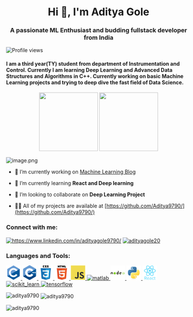 <h1 align="center">Hi 👋, I'm Aditya Gole</h1>
<h3 align="center">A passionate ML Enthusiast and budding fullstack developer from India</h3>

![Profile views](https://gpvc.arturio.dev/Aditya9790)

#### I am a third year(TY) student from department of Instrumentation and Control. Currently I am learning Deep Learning and Advanced Data Structures and Algorithms in C++. Currently working on basic Machine Learning projects and trying to deep dive the fast field of Data Science.


<p align="center"> <img src="https://octodex.github.com/images/daftpunktocat-thomas.gif" height="160px" width="160px"> <img src="https://octodex.github.com/images/daftpunktocat-guy.gif" height="160px" width="160px"> </p>

![image.png](https://user-images.githubusercontent.com/73097560/115834477-dbab4500-a447-11eb-908a-139a6edaec5c.gif)

- 🔭 I’m currently working on [Machine Learning Blog](github.com/Aditya9790/Machine-Learning)

- 🌱 I’m currently learning **React and Deep learning**

- 👯 I’m looking to collaborate on **Deep Learning Project**

- 👨‍💻 All of my projects are available at [https://github.com/Aditya9790/](https://github.com/Aditya9790/)

<h3 align="left">Connect with me:</h3>
<p align="left">
<a href="https://linkedin.com/in/https://www.linkedin.com/in/adityagole9790/" target="blank"><img align="center" src="https://raw.githubusercontent.com/rahuldkjain/github-profile-readme-generator/master/src/images/icons/Social/linked-in-alt.svg" alt="https://www.linkedin.com/in/adityagole9790/" height="30" width="40" /></a>
<a href="https://www.leetcode.com/adityagole20" target="blank"><img align="center" src="https://raw.githubusercontent.com/rahuldkjain/github-profile-readme-generator/master/src/images/icons/Social/leet-code.svg" alt="adityagole20" height="30" width="40" /></a>
</p>

<h3 align="left">Languages and Tools:</h3>
<p align="left"> <a href="https://www.cprogramming.com/" target="_blank" rel="noreferrer"> <img src="https://raw.githubusercontent.com/devicons/devicon/master/icons/c/c-original.svg" alt="c" width="40" height="40"/> </a> <a href="https://www.w3schools.com/cpp/" target="_blank" rel="noreferrer"> <img src="https://raw.githubusercontent.com/devicons/devicon/master/icons/cplusplus/cplusplus-original.svg" alt="cplusplus" width="40" height="40"/> </a> <a href="https://www.w3schools.com/css/" target="_blank" rel="noreferrer"> <img src="https://raw.githubusercontent.com/devicons/devicon/master/icons/css3/css3-original-wordmark.svg" alt="css3" width="40" height="40"/> </a> <a href="https://www.w3.org/html/" target="_blank" rel="noreferrer"> <img src="https://raw.githubusercontent.com/devicons/devicon/master/icons/html5/html5-original-wordmark.svg" alt="html5" width="40" height="40"/> </a> <a href="https://developer.mozilla.org/en-US/docs/Web/JavaScript" target="_blank" rel="noreferrer"> <img src="https://raw.githubusercontent.com/devicons/devicon/master/icons/javascript/javascript-original.svg" alt="javascript" width="40" height="40"/> </a> <a href="https://www.mathworks.com/" target="_blank" rel="noreferrer"> <img src="https://upload.wikimedia.org/wikipedia/commons/2/21/Matlab_Logo.png" alt="matlab" width="40" height="40"/> </a> <a href="https://nodejs.org" target="_blank" rel="noreferrer"> <img src="https://raw.githubusercontent.com/devicons/devicon/master/icons/nodejs/nodejs-original-wordmark.svg" alt="nodejs" width="40" height="40"/> </a> <a href="https://www.python.org" target="_blank" rel="noreferrer"> <img src="https://raw.githubusercontent.com/devicons/devicon/master/icons/python/python-original.svg" alt="python" width="40" height="40"/> </a> <a href="https://reactjs.org/" target="_blank" rel="noreferrer"> <img src="https://raw.githubusercontent.com/devicons/devicon/master/icons/react/react-original-wordmark.svg" alt="react" width="40" height="40"/> </a> <a href="https://scikit-learn.org/" target="_blank" rel="noreferrer"> <img src="https://upload.wikimedia.org/wikipedia/commons/0/05/Scikit_learn_logo_small.svg" alt="scikit_learn" width="40" height="40"/> </a> <a href="https://www.tensorflow.org" target="_blank" rel="noreferrer"> <img src="https://www.vectorlogo.zone/logos/tensorflow/tensorflow-icon.svg" alt="tensorflow" width="40" height="40"/> </a> </p>

<p><img align="left" src="https://github-readme-stats.vercel.app/api/top-langs?username=aditya9790&show_icons=true&locale=en&layout=compact" alt="aditya9790" /></p>

<p>&nbsp;<img align="center" src="https://github-readme-stats.vercel.app/api?username=aditya9790&show_icons=true&locale=en" alt="aditya9790" /></p>

<p><img align="center" src="https://github-readme-streak-stats.herokuapp.com/?user=aditya9790&" alt="aditya9790" /></p>
